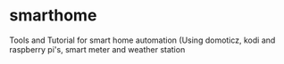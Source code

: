 # smarthome
Tools and Tutorial for smart home automation (Using domoticz, kodi and raspberry pi's, smart meter and weather station
